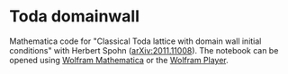 Toda domainwall
===============

Mathematica code for "Classical Toda lattice with domain wall initial conditions" with Herbert Spohn ([arXiv:2011.11008](https://arxiv.org/abs/2011.11008)). The notebook can be opened using [Wolfram Mathematica](https://www.wolfram.com/mathematica/) or the [Wolfram Player](https://www.wolfram.com/player/).
